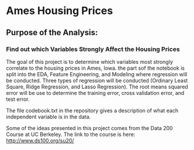 # Ames Housing Prices

## Purpose of the Analysis:

### Find out which Variables Strongly Affect the Housing Prices

The goal of this project is to determine which variables most strongly correlate to the housing prices in Ames, Iowa. the part sof the notebook is split into the EDA, Feature Engineering, and Modeling where regression will be conducted. Three types of regression will be conducted (Ordinary Least Square, Ridge Regression, and Lasso Regression). The root means squared error will be use to determine the training error, cross validation error, and test error.

The file codebook.txt in the repository gives a description of what each independent variable is in the data.

Some of the ideas presented in this project comes from the Data 200 Course at UC Berkeley. The link to the course is here: http://www.ds100.org/su20/
